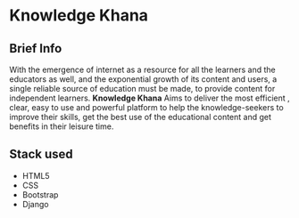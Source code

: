 # Knowledge Khana

## Brief Info 
With the emergence of internet as a resource for all the learners and the educators as well, and the exponential growth of its content and users, a single reliable source of education must be made, to provide content for independent learners.
**Knowledge Khana** Aims to deliver the most efficient , clear, easy to use and powerful platform to help the knowledge-seekers to improve their skills, get the best use of the educational content and get benefits in their leisure time.

## Stack used
*   HTML5
*   CSS
*   Bootstrap
*   Django

